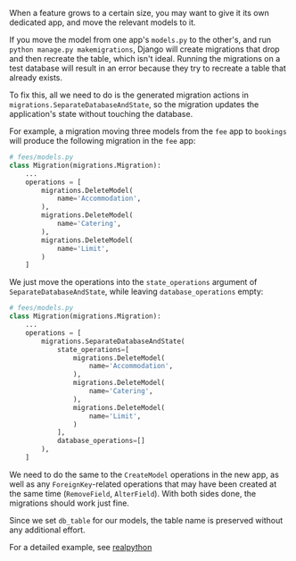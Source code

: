 When a feature grows to a certain size, you may want to give it its own dedicated app, and move the relevant models to it.

If you move the model from one app's `models.py` to the other's, and run `python manage.py makemigrations`, Django will create migrations that drop and then recreate the table, which isn't ideal.  Running the migrations on a test database will result in an error because they try to recreate a table that already exists.

To fix this, all we need to do is the generated migration actions in `migrations.SeparateDatabaseAndState`, so the migration updates the application's state without touching the database.


For example, a migration moving three models from the `fee` app to `bookings` will produce the following migration in the `fee` app:
```python
# fees/models.py
class Migration(migrations.Migration):
    ...
    operations = [
        migrations.DeleteModel(
            name='Accommodation',
        ),
        migrations.DeleteModel(
            name='Catering',
        ),
        migrations.DeleteModel(
            name='Limit',
        )
    ]
```

We just move the operations into the `state_operations` argument of `SeparateDatabaseAndState`, while leaving `database_operations` empty:

```python
# fees/models.py
class Migration(migrations.Migration):
    ...
    operations = [
        migrations.SeparateDatabaseAndState(
            state_operations=[
                migrations.DeleteModel(
                    name='Accommodation',
                ),
                migrations.DeleteModel(
                    name='Catering',
                ),
                migrations.DeleteModel(
                    name='Limit',
                )
            ],
            database_operations=[]
        ),
    ]
```

We need to do the same to the `CreateModel` operations in the new app, as well as any `ForeignKey`-related operations that may have been created at the same time (`RemoveField`, `AlterField`).  With both sides done, the migrations should work just fine.

Since we set `db_table` for our models, the table name is preserved without any additional effort.

For a detailed example, see [realpython](https://realpython.com/move-django-model/#the-django-way-rename-the-table)
